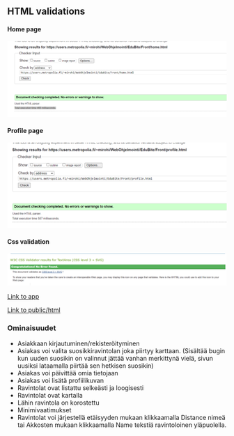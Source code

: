 ## HTML validations


#### Home page
![Home page](validates/home.png)

#### Profile page
![Profile page](validates/profile.png)

#### Css validation
![CSS validation](validates/cssValidate.png)

[Link to app](https://users.metropolia.fi/~mirohi/WebOhjelmointi/EduBite/Front/home.html)

[Link to public/html](https://users.metropolia.fi/~mirohi/WebOhjelmointi/EduBite/)

### Ominaisuudet

- Asiakkaan kirjautuminen/rekisteröityminen
- Asiakas voi valita suosikkiravintolan joka piirtyy karttaan. (Sisältää bugin kun uuden suosikin on valinnut jättää vanhan merkittynä vielä, sivun uusiksi lataamalla piirtää sen hetkisen suosikin)
- Asiakas voi päivittää omia tietojaan
- Asiakas voi lisätä profiilikuvan
- Ravintolat ovat listattu selkeästi ja loogisesti
- Ravintolat ovat kartalla
- Lähin ravintola on korostettu
- Minimivaatimukset
- Ravintolat voi järjestellä etäisyyden mukaan klikkaamalla Distance nimeä tai Akkosten mukaan klikkaamalla Name tekstiä ravintoloinen yläpuolella.
